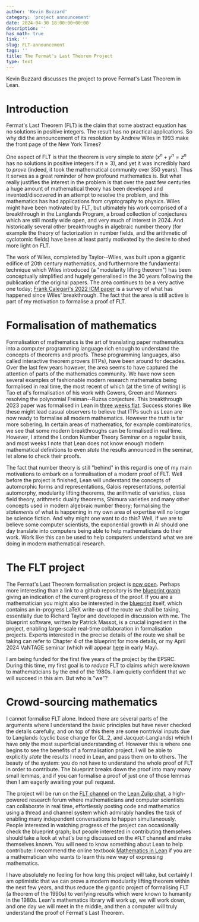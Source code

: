 ```yaml
---
author: 'Kevin Buzzard'
category: 'project announcement'
date: 2024-04-30 18:00:00+00:00
description: ''
has_math: true
link: ''
slug: FLT-announcement
tags: ''
title: The Fermat's Last Theorem Project
type: text
---
```


Kevin Buzzard discusses the project to prove Fermat's Last Theorem in Lean.

<!-- TEASER_END -->
# Introduction

Fermat's Last Theorem (FLT) is the claim that some abstract equation has no solutions in positive integers.
The result has no practical applications.
So why did the announcement of its resolution by Andrew Wiles in 1993 make the front page of the New York Times?

One aspect of FLT is that the theorem is very simple to *state* ($x^n+y^n=z^n$ has no solutions in positive integers if $n\geq3$), and yet it was incredibly hard to *prove* (indeed, it took the mathematical community over 350 years).
Thus it serves as a great reminder of how profound mathematics is.
But what really justifies the interest in the problem is that over the past few centuries a huge amount of mathematical theory has been developed and invented/discovered in an attempt to resolve the problem, and this mathematics has had applications from cryptography to physics.
Wiles might have been motivated by FLT, but ultimately his work comprised of a breakthrough in the Langlands Program, a broad collection of conjectures which are still mostly wide open, and very much of interest in 2024.
And historically several other breakthroughs in algebraic number theory (for example the theory of factorization in number fields, and the arithmetic of cyclotomic fields) have been at least partly motivated by the desire to shed more light on FLT.

The work of Wiles, completed by Taylor--Wiles, was built upon a gigantic edifice of 20th century mathematics, and furthermore the fundamental technique which Wiles introduced (a "modularity lifting theorem") has been conceptually simplified and hugely generalised in the 30 years following the publication of the original papers.
The area continues to be a very active one today; [Frank Calegari's 2022 ICM paper](https://arxiv.org/abs/2109.14145) is a survey of what has happened since Wiles' breakthrough.
The fact that the area is still active is part of my motivation to formalise a proof of FLT.


# Formalisation of mathematics

Formalisation of mathematics is the art of translating paper mathematics into a computer programming language rich enough to understand the concepts of theorems and proofs.
These programming languages, also called interactive theorem provers (ITPs), have been around for decades.
Over the last few years however, the area seems to have captured the attention of parts of the mathematics community.
We have now seen several examples of fashionable modern research mathematics being formalised in real time, the most recent of which (at the time of writing) is Tao et al's formalisation of his work with Gowers, Green and Manners resolving the polynomial Freiman--Ruzsa conjecture.
This breakthrough 2023 paper was formalised in Lean in [three weeks flat](https://www.quantamagazine.org/a-team-of-math-proves-a-critical-link-between-addition-and-sets-20231206/).
Success stories like these might lead casual observers to believe that ITPs such as Lean are now ready to formalise all modern mathematics.
However the truth is far more sobering.
In certain areas of mathematics, for example combinatorics, we see that some modern breakthroughs can be formalised in real time.
However, I attend the London Number Theory Seminar on a regular basis, and most weeks I note that Lean does not know enough modern mathematical definitions to even *state* the results announced in the seminar, let alone to check their proofs.

The fact that number theory is still "behind" in this regard is one of my main motivations to embark on a formalisation of a modern proof of FLT.
Well before the project is finished, Lean will understand the concepts of automorphic forms and representations, Galois representations, potential automorphy, modularity lifting theorems, the arithmetic of varieties, class field theory, arithmetic duality theorems, Shimura varieties and many other concepts used in modern algebraic number theory; formalising the *statements* of what is happening in my own area of expertise will no longer be science fiction.
And why might one want to do this? Well, if we are to believe some computer scientists, the exponential growth in AI should one day translate into computers being able to help mathematicians do their work.
Work like this can be used to help computers understand what we are doing in modern mathematical research.

# The FLT project

The Fermat's Last Theorem formalisation project is [now open](https://github.com/ImperialCollegeLondon/FLT).
Perhaps more interesting than a link to a github repository is the [blueprint graph](https://imperialcollegelondon.github.io/FLT/blueprint/dep_graph_document.html) giving an indication of the current progress of the proof.
If you are a mathematician you might also be interested in the [blueprint](https://imperialcollegelondon.github.io/FLT/blueprint/index.html) itself, which contains an in-progress LaTeX write-up of the route we shall be taking, essentially due to Richard Taylor and developed in discussion with me.
The blueprint software, written by Patrick Massot, is a crucial ingredient in the project, enabling large-scale real-time collaboration in formalisation projects.
Experts interested in the precise details of the route we shall be taking can refer to Chapter 4 of the blueprint for more details, or my April 2024 VaNTAGE seminar (which will appear [here](https://www.youtube.com/c/VaNTAGeSeminar) in early May).


I am being funded for the first five years of the project by the EPSRC.
During this time, my first goal is to *reduce* FLT to claims which were known to mathematicians by the end of the 1980s.
I am quietly confident that we will succeed in this aim.
But who is "we"?

# Crowd-sourcing mathematics

I cannot formalise FLT alone.
Indeed there are several parts of the arguments where I understand the basic principles but have never checked the details carefully, and on top of this there are some nontrivial inputs due to Langlands (cyclic base change for GL_2, and Jacquet-Langlands) which I have only the most superficial understanding of.
However this is where one begins to see the benefits of a formalisation project.
I will be able to explicitly *state* the results I need in Lean, and pass them on to others.
The beauty of the system: you do not have to understand the whole proof of FLT in order to contribute.
The blueprint breaks down the proof into many many small lemmas, and if you can formalise a proof of just one of those lemmas then I am eagerly awaiting your pull request.


The project will be run on the [FLT channel](https://leanprover.zulipchat.com/#narrow/stream/416277-FLT) on the [Lean Zulip chat](https://leanprover.zulipchat.com/), a high-powered research forum where mathematicians and computer scientists can collaborate in real time, effortlessly posting code and mathematics using a thread and channel system which admirably handles the task of enabling many independent conversations to happen simultaneously.
People interested in watching progress of the project can occasionally check the blueprint graph; but people interested in contributing themselves should take a look at what's being discussed on the `#FLT` channel and make themselves known.
You will need to know something about Lean to help contribute: I recommend the online textbook [Mathematics in Lean](https://leanprover-community.github.io/mathematics_in_lean/) if you are a mathematician who wants to learn this new way of expressing mathematics.


I have absolutely no feeling for how long this project will take, but certainly I am optimistic that we can prove a modern modularity lifting theorem within the next few years, and thus reduce the gigantic project of formalising FLT (a theorem of the 1990s) to verifying results which were known to humanity in the 1980s.
Lean's mathematics library will work up, we will work down, and one day we will meet in the middle, and then a computer will truly understand the proof of Fermat's Last Theorem.
